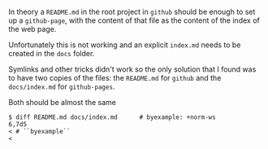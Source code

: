 In theory a ``README.md`` in the root project in ``github`` should be
enough to set up a ``github-page``, with the content of that file as the
content of the index of the web page.

Unfortunately this is not working and an explicit ``index.md`` needs to
be created in the ``docs`` folder.

Symlinks and other tricks didn't work so the only solution that I
found was to have two copies of the files: the ``README.md`` for ``github``
and the ``docs/index.md`` for ``github-pages``.

Both should be almost the same

```shell
$ diff README.md docs/index.md      # byexample: +norm-ws
6,7d5
< # ``byexample``
< 

```

